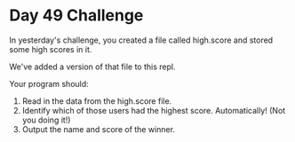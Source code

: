 # Day 49 Challenge

In yesterday's challenge, you created a file called high.score and stored some high scores in it.

We've added a version of that file to this repl.

Your program should:

1. Read in the data from the high.score file.
1. Identify which of those users had the highest score. Automatically! (Not you doing it!)
1. Output the name and score of the winner.